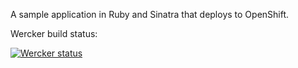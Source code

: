 A sample application in Ruby and Sinatra that deploys to OpenShift.

Wercker build status:

[![Wercker status](https://app.wercker.com/status/a2f27ffe1d5718075e03dbd32106c720/m)](https://app.wercker.com/project/bykey/a2f27ffe1d5718075e03dbd32106c720)